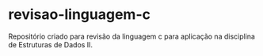 # revisao-linguagem-c
 Repositório criado para revisão da linguagem c para aplicação na disciplina de Estruturas de Dados II.
